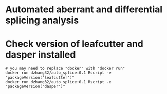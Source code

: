 # Automated aberrant and differential splicing analysis

# Check version of leafcutter and dasper installed

```
# you may need to replace "docker" with "docker run"
docker run dzhang32/auto_splice:0.1 Rscript -e "packageVersion('leafcutter')"
docker run dzhang32/auto_splice:0.1 Rscript -e "packageVersion('dasper')"
```
